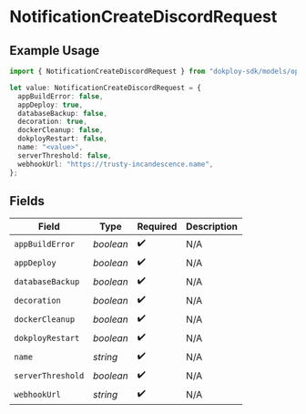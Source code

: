 # NotificationCreateDiscordRequest

## Example Usage

```typescript
import { NotificationCreateDiscordRequest } from "dokploy-sdk/models/operations";

let value: NotificationCreateDiscordRequest = {
  appBuildError: false,
  appDeploy: true,
  databaseBackup: false,
  decoration: true,
  dockerCleanup: false,
  dokployRestart: false,
  name: "<value>",
  serverThreshold: false,
  webhookUrl: "https://trusty-incandescence.name",
};
```

## Fields

| Field              | Type               | Required           | Description        |
| ------------------ | ------------------ | ------------------ | ------------------ |
| `appBuildError`    | *boolean*          | :heavy_check_mark: | N/A                |
| `appDeploy`        | *boolean*          | :heavy_check_mark: | N/A                |
| `databaseBackup`   | *boolean*          | :heavy_check_mark: | N/A                |
| `decoration`       | *boolean*          | :heavy_check_mark: | N/A                |
| `dockerCleanup`    | *boolean*          | :heavy_check_mark: | N/A                |
| `dokployRestart`   | *boolean*          | :heavy_check_mark: | N/A                |
| `name`             | *string*           | :heavy_check_mark: | N/A                |
| `serverThreshold`  | *boolean*          | :heavy_check_mark: | N/A                |
| `webhookUrl`       | *string*           | :heavy_check_mark: | N/A                |